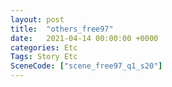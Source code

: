 ```yaml
---
layout: post
title:  "others_free97"
date:   2021-04-14 00:00:00 +0000
categories: Etc
Tags: Story Etc
SceneCode: ["scene_free97_q1_s20"]
---
```

